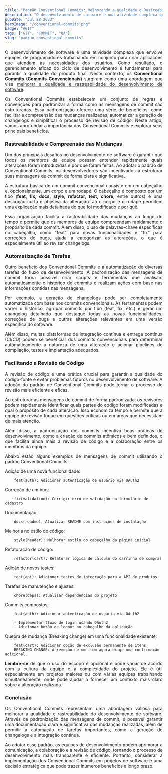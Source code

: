 ```yaml
---
title: "Padrão Conventional Commits: Melhorando a Qualidade e Rastreabilidade do Desenvolvimento de Software"
description: "O desenvolvimento de software é uma atividade complexa que envolve equipes de programadores trabalhando em conjunto para criar aplicações que atendam às necessidades dos usuários."
pubDate: "Jul 28 2023"
heroImage: "/conventional-commits.png"
badge: "#GIT"
tags: ["GIT", "COMMIT", "QA"]
slug: "padrao-conventional-commits"
---
```


<p style="text-align: justify">
    O desenvolvimento de software é uma atividade complexa que envolve equipes de programadores trabalhando em conjunto para criar aplicações que atendam às necessidades dos usuários. Como resultado, o gerenciamento eficaz do ciclo de desenvolvimento é fundamental para garantir a qualidade do produto final. Neste contexto, os <b>Conventional Commits (Commits Convencionais)</b> surgiram como uma abordagem que visa <u>melhorar a qualidade e rastreabilidade do desenvolvimento de software</u>.
</p>

<p style="text-align: justify">
    Os Conventional Commits estabelecem um conjunto de regras e convenções para padronizar a forma como as mensagens de commit são estruturadas. Essa padronização oferece uma série de benefícios, como facilitar a compreensão das mudanças realizadas, automatizar a geração de changelogs e simplificar o processo de revisão de código. Neste artigo, vamos aprofundar a importância dos Conventional Commits e explorar seus principais benefícios.
</p>

<h3>Rastreabilidade e Compreensão das Mudanças</h3>

<p style="text-align: justify">
    Um dos principais desafios no desenvolvimento de software é garantir que todos os membros da equipe possam entender rapidamente quais alterações foram introduzidas e por que foram feitas. Ao adotar o padrão de Conventional Commits, os desenvolvedores são incentivados a estruturar suas mensagens de commit de forma clara e significativa.
</p>

<p style="text-align: justify">
    A estrutura básica de um commit convencional consiste em um cabeçalho e, opcionalmente, um corpo e um rodapé. O cabeçalho é composto por um tipo (<b>feat, fix, docs, style, refactor, test, chore</b>, entre outros) e uma descrição curta e objetiva da alteração. Já o corpo e o rodapé permitem uma explicação mais detalhada do que foi modificado e por quê.
</p>

<p style="text-align: justify">
    Essa organização facilita a rastreabilidade das mudanças ao longo do tempo e permite que os membros da equipe compreendam rapidamente o propósito de cada commit. Além disso, o uso de palavras-chave específicas no cabeçalho, como "feat" para novas funcionalidades e "fix" para correções de bugs, ajuda a categorizar as alterações, o que é especialmente útil ao revisar changelogs.
</p>

<h3>Automatização de Tarefas</h3>

<p style="text-align: justify">
    Outro benefício dos Conventional Commits é a automatização de diversas tarefas do fluxo de desenvolvimento. A padronização das mensagens de commit torna possível criar scripts e ferramentas que analisam automaticamente o histórico de commits e realizam ações com base nas informações contidas nas mensagens.
</p>

<p style="text-align: justify">
    Por exemplo, a geração de changelogs pode ser completamente automatizada com base nos commits convencionais. As ferramentas podem varrer o histórico, agrupar commits por tipo (feat, fix, etc.) e gerar um changelog detalhado que destaque todas as novas funcionalidades, correções de bugs e outras alterações relevantes em uma versão específica do software.
</p>

<p style="text-align: justify">
    Além disso, muitas plataformas de integração contínua e entrega contínua (CI/CD) podem se beneficiar dos commits convencionais para determinar automaticamente a natureza de uma alteração e acionar pipelines de compilação, testes e implantação adequados.
</p>

<h3>Facilitando a Revisão de Código</h3>

<p style="text-align: justify">
    A revisão de código é uma prática crucial para garantir a qualidade do código-fonte e evitar problemas futuros no desenvolvimento de software. A adoção do padrão de Conventional Commits pode tornar o processo de revisão mais eficiente e eficaz.
</p>

<p style="text-align: justify">
    Ao estruturar as mensagens de commit de forma padronizada, os revisores podem rapidamente identificar quais partes do código foram modificadas e qual o propósito de cada alteração. Isso economiza tempo e permite que a equipe de revisão foque em questões críticas ou em áreas que necessitam de mais atenção.
</p>

<p style="text-align: justify">
    Além disso, a padronização dos commits incentiva boas práticas de desenvolvimento, como a criação de commits atômicos e bem definidos, o que facilita ainda mais a revisão de código e a colaboração entre os membros da equipe.
</p>

<p style="text-align: justify">
    Abaixo estão alguns exemplos de mensagens de commit utilizando o padrão Conventional Commits:
</p>

Adição de uma nova funcionalidade:
```
    feat(auth): Adicionar autenticação de usuário via OAuth2
```

Correção de um bug:
```
    fix(validation): Corrigir erro de validação no formulário de cadastro
```

Documentação:
```
    docs(readme): Atualizar README com instruções de instalação
```

Melhoria no estilo de código:
```
    style(header): Melhorar estilo do cabeçalho da página inicial
```

Refatoração de código:
```
    refactor(cart): Refatorar lógica de cálculo do carrinho de compras
```

Adição de novos testes:
```
    test(api): Adicionar testes de integração para a API de produtos
```

Tarefas de manutenção e ajustes:
```
    chore(deps): Atualizar dependências do projeto
```

Commits compostos:
```
    feat(auth): Adicionar autenticação de usuário via OAuth2

    - Implementar fluxo de login usando OAuth2
    - Adicionar botão de logout no cabeçalho da aplicação
```

Quebra de mudança (Breaking change) em uma funcionalidade existente:
```
    feat(cart): Adicionar opção de exclusão permanente de itens
    BREAKING CHANGE: A remoção de um item agora exige uma confirmação adicional.
```
<p style="text-align: justify">
    <b>Lembre-se</b> de que o uso do escopo é opcional e pode variar de acordo com a cultura da equipe e a complexidade do projeto. Ele é útil especialmente em projetos maiores ou com várias equipes trabalhando simultaneamente, onde pode ajudar a fornecer um contexto mais claro sobre a alteração realizada.
</p>

<h3>Conclusão</h3>

<p style="text-align: justify">
    Os Conventional Commits representam uma abordagem valiosa para melhorar a qualidade e rastreabilidade do desenvolvimento de software. Através da padronização das mensagens de commit, é possível garantir uma documentação clara e significativa das mudanças realizadas, além de permitir a automação de tarefas importantes, como a geração de changelogs e a integração contínua.
</p>

<p style="text-align: justify">
    Ao adotar esse padrão, as equipes de desenvolvimento podem aprimorar a comunicação, a colaboração e a revisão de código, tornando o processo de desenvolvimento mais transparente e eficiente. Portanto, considerar a implementação dos Conventional Commits em projetos de software é uma decisão estratégica que pode trazer inúmeros benefícios a longo prazo.
</p>